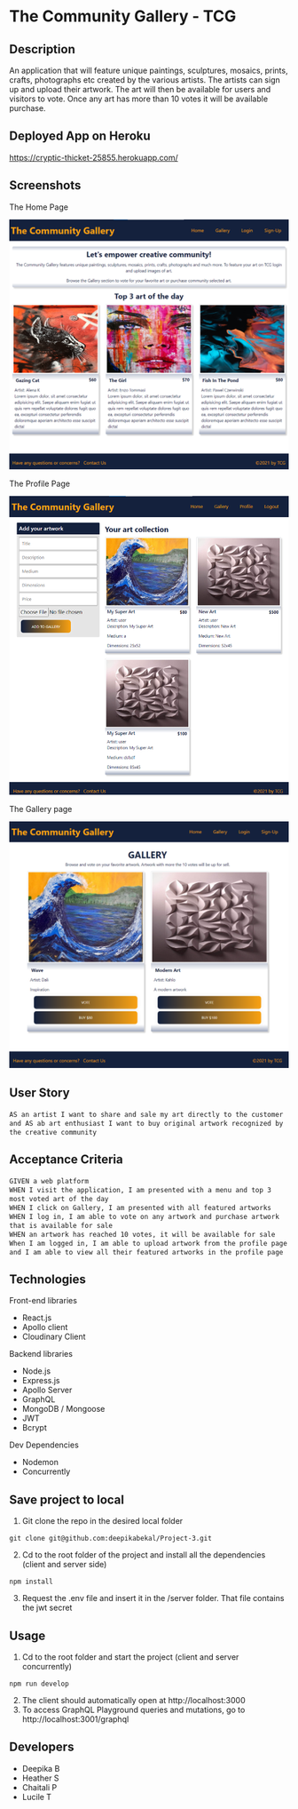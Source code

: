 # The Community Gallery - TCG

## Description
An application that will feature unique paintings, sculptures, mosaics, prints, crafts, photographs etc created by the various artists. The artists can sign up and upload their artwork. The art will then be available for users and visitors to vote. Once any art has more than 10 votes it will be available purchase.

## Deployed App on Heroku
https://cryptic-thicket-25855.herokuapp.com/

## Screenshots
The Home Page

![](./screenshots/tcg-1.png)

The Profile Page

![](./screenshots/tcg-2.png)

The Gallery page

![](./screenshots/tcg-3.png)


## User Story
````
AS an artist I want to share and sale my art directly to the customer and AS ab art enthusiast I want to buy original artwork recognized by the creative community

````

## Acceptance Criteria
```
GIVEN a web platform
WHEN I visit the application, I am presented with a menu and top 3 most voted art of the day
WHEN I click on Gallery, I am presented with all featured artworks
WHEN I log in, I am able to vote on any artwork and purchase artwork that is available for sale
WHEN an artwork has reached 10 votes, it will be available for sale
When I am logged in, I am able to upload artwork from the profile page and I am able to view all their featured artworks in the profile page 
```

## Technologies
Front-end libraries
- React.js
- Apollo client
- Cloudinary Client

Backend libraries
- Node.js
- Express.js
- Apollo Server
- GraphQL
- MongoDB / Mongoose
- JWT
- Bcrypt

Dev Dependencies
- Nodemon
- Concurrently

## Save project to local
1. Git clone the repo in the desired local folder
````
git clone git@github.com:deepikabekal/Project-3.git
````
2. Cd to the root folder of the project and install all the dependencies (client and server side)
````
npm install
````
3. Request the .env file and insert it in the /server folder. That file contains the jwt secret

## Usage
1. Cd to the root folder and start the project (client and server concurrently)
````
npm run develop
````
2. The client should automatically open at http://localhost:3000
3. To access GraphQL Playground queries and mutations, go to http://localhost:3001/graphql

## Developers
- Deepika B
- Heather S
- Chaitali P
- Lucile T
